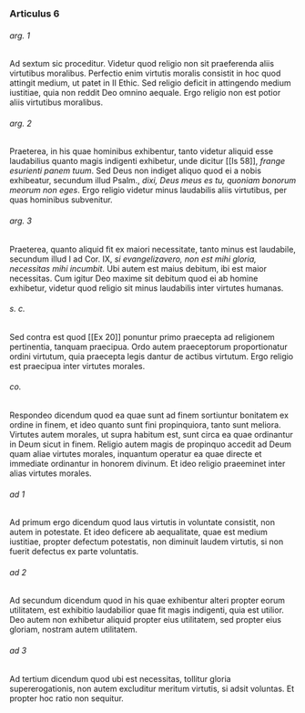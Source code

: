 ### Articulus 6

###### arg. 1
Ad sextum sic proceditur. Videtur quod religio non sit praeferenda aliis virtutibus moralibus. Perfectio enim virtutis moralis consistit in hoc quod attingit medium, ut patet in II Ethic. Sed religio deficit in attingendo medium iustitiae, quia non reddit Deo omnino aequale. Ergo religio non est potior aliis virtutibus moralibus.

###### arg. 2
Praeterea, in his quae hominibus exhibentur, tanto videtur aliquid esse laudabilius quanto magis indigenti exhibetur, unde dicitur [[Is 58]], *frange esurienti panem tuum*. Sed Deus non indiget aliquo quod ei a nobis exhibeatur, secundum illud Psalm., *dixi, Deus meus es tu, quoniam bonorum meorum non eges*. Ergo religio videtur minus laudabilis aliis virtutibus, per quas hominibus subvenitur.

###### arg. 3
Praeterea, quanto aliquid fit ex maiori necessitate, tanto minus est laudabile, secundum illud I ad Cor. IX, *si evangelizavero, non est mihi gloria, necessitas mihi incumbit*. Ubi autem est maius debitum, ibi est maior necessitas. Cum igitur Deo maxime sit debitum quod ei ab homine exhibetur, videtur quod religio sit minus laudabilis inter virtutes humanas.

###### s. c.
Sed contra est quod [[Ex 20]] ponuntur primo praecepta ad religionem pertinentia, tanquam praecipua. Ordo autem praeceptorum proportionatur ordini virtutum, quia praecepta legis dantur de actibus virtutum. Ergo religio est praecipua inter virtutes morales.

###### co.
Respondeo dicendum quod ea quae sunt ad finem sortiuntur bonitatem ex ordine in finem, et ideo quanto sunt fini propinquiora, tanto sunt meliora. Virtutes autem morales, ut supra habitum est, sunt circa ea quae ordinantur in Deum sicut in finem. Religio autem magis de propinquo accedit ad Deum quam aliae virtutes morales, inquantum operatur ea quae directe et immediate ordinantur in honorem divinum. Et ideo religio praeeminet inter alias virtutes morales.

###### ad 1
Ad primum ergo dicendum quod laus virtutis in voluntate consistit, non autem in potestate. Et ideo deficere ab aequalitate, quae est medium iustitiae, propter defectum potestatis, non diminuit laudem virtutis, si non fuerit defectus ex parte voluntatis.

###### ad 2
Ad secundum dicendum quod in his quae exhibentur alteri propter eorum utilitatem, est exhibitio laudabilior quae fit magis indigenti, quia est utilior. Deo autem non exhibetur aliquid propter eius utilitatem, sed propter eius gloriam, nostram autem utilitatem.

###### ad 3
Ad tertium dicendum quod ubi est necessitas, tollitur gloria supererogationis, non autem excluditur meritum virtutis, si adsit voluntas. Et propter hoc ratio non sequitur.

